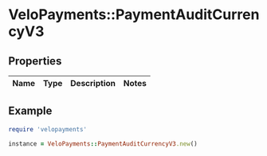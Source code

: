 # VeloPayments::PaymentAuditCurrencyV3

## Properties

| Name | Type | Description | Notes |
| ---- | ---- | ----------- | ----- |

## Example

```ruby
require 'velopayments'

instance = VeloPayments::PaymentAuditCurrencyV3.new()
```

